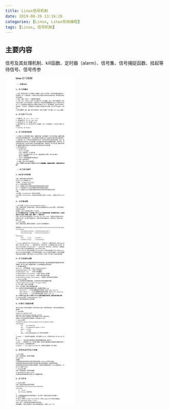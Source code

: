 ```yaml
---
title: Linux信号机制
date: 2019-08-26 13:16:26
categories: [Linux, Linux系统编程]
tags: [Linux, 信号机制]
---
```


## 主要内容
信号及其处理机制、kill函数、定时器（alarm）、信号集、信号捕捉函数、挂起等待信号、信号传参
<!-- more -->
![Linux信号机制.png](2019-08-26-Linux信号机制/Linux信号机制.png)

